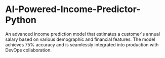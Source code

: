 # AI-Powered-Income-Predictor-Python
An advanced income prediction model that estimates a customer's annual salary based on various demographic and financial features. The model achieves 75% accuracy and is seamlessly integrated into production with DevOps collaboration.

